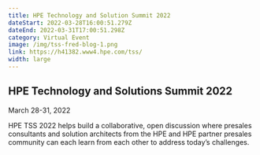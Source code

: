```yaml
---
title: HPE Technology and Solution Summit 2022
dateStart: 2022-03-28T16:00:51.279Z
dateEnd: 2022-03-31T17:00:51.298Z
category: Virtual Event
image: /img/tss-fred-blog-1.png
link: https://h41382.www4.hpe.com/tss/
width: large
---
```

## HPE Technology and Solutions Summit 2022

March 28-31, 2022

HPE TSS 2022 helps build a collaborative, open discussion where presales consultants and solution architects from the HPE and HPE partner presales community can each learn from each other to address today’s challenges.
